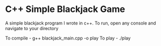 # C++ Simple Blackjack Game


A simple blackjack program I wrote in c++. To run, open any console and navigate to your directory

To compile - g++ blackjack_main.cpp -o play
To play - ./play

<click enter if program ever halts>
